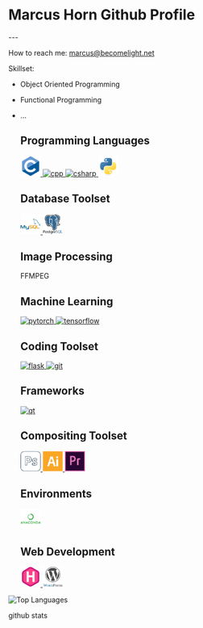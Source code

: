 
<h1>Marcus Horn Github Profile</h1>
---

How to reach me:
marcus@becomelight.net


Skillset:
- Object Oriented Programming
- Functional Programming
- ...

  <h2>Programming Languages</h2>
  <p align="left" dir="auto"> 
    <a href="https://www.cprogramming.com/" rel="nofollow"> 
      <img src="https://raw.githubusercontent.com/devicons/devicon/master/icons/c/c-original.svg" alt="c" width="40" height="40"> 
    </a>
    <a href="https://isocpp.org/std/the-standard" rel="nofollow"> 
      <img src="https://raw.githubusercontent.com/isocpp/logos/64ef037049f87ac74875dbe72695e59118b52186/cpp_logo.svg" alt="cpp" width="40" height="40"> 
    </a>
    <a href="https://learn.microsoft.com/en-us/dotnet/csharp/" rel="nofollow"> 
      <img src="https://seeklogo.com/images/C/c-sharp-c-logo-02F17714BA-seeklogo.com.png" alt="csharp" width="40" height="40"> 
    </a>
    <a href="https://www.python.org" rel="nofollow"> 
      <img src="https://raw.githubusercontent.com/devicons/devicon/master/icons/python/python-original.svg" alt="python" width="40" height="40"> 
    </a>
  </p>

  <h2>Database Toolset</h2>
  <p>
    <a href="https://www.mysql.com/" rel="nofollow"> 
      <img src="https://raw.githubusercontent.com/devicons/devicon/master/icons/mysql/mysql-original-wordmark.svg" alt="mysql" width="40" height="40"> 
    </a> 
    <a href="https://www.postgresql.org" rel="nofollow"> 
      <img src="https://raw.githubusercontent.com/devicons/devicon/master/icons/postgresql/postgresql-original-wordmark.svg" alt="postgresql" width="40" height="40"> 
    </a> 
  </p>

  <h2>Image Processing</h2>
  <p>FFMPEG</p>

  <h2>Machine Learning</h2>
  <p>
    <a href="https://pytorch.org/" rel="nofollow"> 
      <img src="https://www.vectorlogo.zone/logos/pytorch/pytorch-icon.svg" alt="pytorch" width="40" height="40"> 
    </a>
    <a href="https://www.tensorflow.org" rel="nofollow"> 
      <img src="https://www.vectorlogo.zone/logos/tensorflow/tensorflow-icon.svg" alt="tensorflow" width="40" height="40"> 
    </a>
  </p>

  <h2>Coding Toolset</h2>
  <p>
    <a href="https://flask.palletsprojects.com/" rel="nofollow"> 
      <img src="https://www.vectorlogo.zone/logos/pocoo_flask/pocoo_flask-icon.svg" alt="flask" width="40" height="40"> 
    </a> 
    <a href="https://git-scm.com/" rel="nofollow"> 
      <img src="https://www.vectorlogo.zone/logos/git-scm/git-scm-icon.svg" alt="git" width="40" height="40"> 
    </a> 
  </p>

  <h2>Frameworks</h2>
  <p>
    <a href="https://www.qt.io/" rel="nofollow"> 
      <img src="https://upload.wikimedia.org/wikipedia/commons/0/0b/Qt_logo_2016.svg" alt="qt" width="40" height="40"> 
    </a> 
  </p>

  <h2>Compositing Toolset</h2>
  <p>
    <a href="https://www.photoshop.com/en" rel="nofollow"> 
      <img src="https://raw.githubusercontent.com/devicons/devicon/master/icons/photoshop/photoshop-line.svg" alt="photoshop" width="40" height="40"> 
    </a>
    <a href="https://www.illustrator.com/en" rel="nofollow"> 
      <img src="https://raw.githubusercontent.com/devicons/devicon/master/icons/illustrator/illustrator-plain.svg" alt="illustrator" width="40" height="40"> 
    </a>
    <a href="https://www.premierepro.com/en" rel="nofollow"> 
      <img src="https://raw.githubusercontent.com/devicons/devicon/master/icons/premierepro/premierepro-original.svg" alt="premierepro" width="40" height="40"> 
    </a>
  </p>

  <h2>Environments</h2>
  <p>
    <a href="https://www.anaconda.com" rel="nofollow">
      <img src="https://raw.githubusercontent.com/devicons/devicon/master/icons/anaconda/anaconda-original-wordmark.svg" alt="anaconda" width="40" height="40"> 
    </a>
  </p>

  <h2>Web Development</h2>
  <p>
    <a href="https://gohugo.io" rel="nofollow">
      <img src="https://github.com/devicons/devicon/blob/master/icons/hugo/hugo-original.svg" alt="hugo" width="40" height="40"> 
    </a>
    <a href="https://gohugo.io" rel="nofollow">
      <img src="https://raw.githubusercontent.com/devicons/devicon/master/icons/wordpress/wordpress-original.svg" alt="wordpress" width="40" height="40"> 
    </a>
  </p>


![Top Languages](https://github-readme-stats.vercel.app/api/top-langs?username=muvo4k&show_icons=true&locale=en&layout=compact)

github stats
